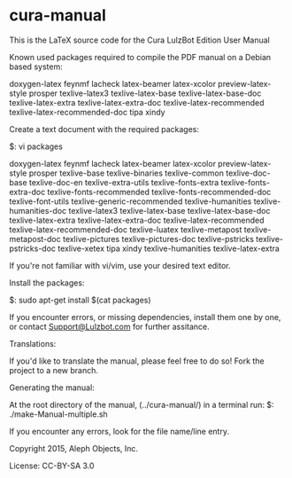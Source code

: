 cura-manual
===========

This is the LaTeX source code for the Cura LulzBot Edition User Manual


Known used packages required to compile the PDF manual on a Debian based system:

doxygen-latex
feynmf
lacheck
latex-beamer
latex-xcolor
preview-latex-style
prosper
texlive-latex3
texlive-latex-base
texlive-latex-base-doc
texlive-latex-extra
texlive-latex-extra-doc
texlive-latex-recommended
texlive-latex-recommended-doc
tipa
xindy 

Create a text document with the required packages:

$: vi packages

doxygen-latex feynmf lacheck latex-beamer latex-xcolor preview-latex-style prosper texlive-base texlive-binaries texlive-common texlive-doc-base texlive-doc-en texlive-extra-utils texlive-fonts-extra texlive-fonts-extra-doc texlive-fonts-recommended texlive-fonts-recommended-doc texlive-font-utils texlive-generic-recommended texlive-humanities texlive-humanities-doc texlive-latex3 texlive-latex-base texlive-latex-base-doc texlive-latex-extra texlive-latex-extra-doc texlive-latex-recommended texlive-latex-recommended-doc texlive-luatex texlive-metapost texlive-metapost-doc texlive-pictures texlive-pictures-doc texlive-pstricks texlive-pstricks-doc texlive-xetex tipa xindy texlive-humanities texlive-latex-extra

If you're not familiar with vi/vim, use your desired text editor.


Install the packages:

$: sudo apt-get install $(cat packages)

If you encounter errors, or missing dependencies, install them one by one, or contact Support@Lulzbot.com for further assitance.



Translations:

If you'd like to translate the manual, please feel free to do so! Fork the project to a new branch. 


Generating the manual:

At the root directory of the manual, (../cura-manual/) in a terminal run:
$: ./make-Manual-multiple.sh

If you encounter any errors, look for the file name/line entry.


Copyright 2015, Aleph Objects, Inc.

License: CC-BY-SA 3.0
